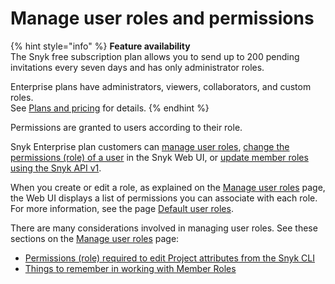 # Manage user roles and permissions

{% hint style="info" %}
**Feature availability**\
The Snyk free subscription plan allows you to send up to 200 pending invitations every seven days and has only administrator roles.

Enterprise plans have administrators, viewers, collaborators, and custom roles.\
See [Plans and pricing](https://snyk.io/plans/) for details.
{% endhint %}

Permissions are granted to users according to their role.

Snyk Enterprise plan customers can [manage user roles](manage-user-roles.md), [change the permissions (role) of a user](change-the-permissions-role-of-a-user.md) in the Snyk Web UI, or [update member roles using the Snyk API v1](../manage-users-and-permissions/update-member-roles-via-api.md).

When you create or edit a role, as explained on the [Manage user roles](manage-user-roles.md) page, the Web UI displays a list of permissions you can associate with each role. For more information, see the page [Default user roles](default-user-roles.md).

There are many considerations involved in managing user roles. See these sections on the [Manage user roles](manage-user-roles.md) page:

* [Permissions (role) required to edit Project attributes from the Snyk CLI](manage-user-roles.md#permissions-role-required-to-edit-project-attributes-from-the-snyk-cli)
* [Things to remember in working with Member Roles](manage-user-roles.md#things-to-remember-in-working-with-member-roles)
